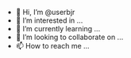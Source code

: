 - 👋 Hi, I’m @userbjr
- 👀 I’m interested in ...
- 🌱 I’m currently learning ...
- 💞️ I’m looking to collaborate on ...
- 📫 How to reach me ...

<!---
userbjr/userbjr is a ✨ special ✨ repository because its `README.md` (this file) appears on your GitHub profile.
You can click the Preview link to take a look at your changes.
--->
